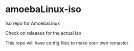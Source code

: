 # amoebaLinux-iso
Iso repo for AmoebaLinux

Check on releases for the actual iso

This repo will have config files to make your own remaster 
